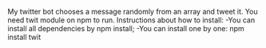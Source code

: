 My twitter bot chooses a message randomly from an array and tweet it.
You need twit module on npm to run.
Instructions about how to install:
-You can install all dependencies by npm install;
-You can install one by one: npm install twit